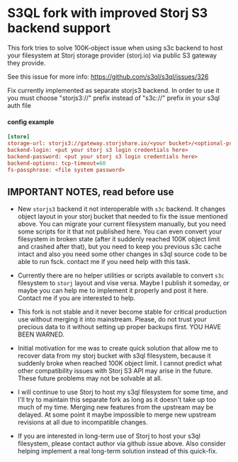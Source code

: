 # S3QL fork with improved Storj S3 backend support

This fork tries to solve 100K-object issue when using s3c backend to host your filesystem at Storj storage provider (storj.io) via public S3 gateway they provide.

See this issue for more info: <https://github.com/s3ql/s3ql/issues/326>

Fix currently implemented as separate storjs3 backend. In order to use it you must choose "storjs3://" prefix instead of "s3c://" prefix in your s3ql auth file

#### config example

```ini
[store]
storage-url: storjs3://gateway.storjshare.io/<your bucket>/<optional-prefix-if-needed>/
backend-login: <put your storj s3 login credentials here>
backend-password: <put your storj s3 login credentials here>
backend-options: tcp-timeout=60
fs-passphrase: <file system password>
```

## IMPORTANT NOTES, read before use

- New `storjs3` backend it not interoperable with `s3c` backend. It changes object layout in your storj bucket that needed to fix the issue mentioned above. You can migrate your current filesystem manually, but you need some scripts for it that not published here. You can even convert your filesystem in broken state (after it suddenly reached 100K object limit and crashed after that), but you need to keep you previous s3c cache intact and also you need some other changes in s3ql source code to be able to run fsck. contact me if you need help with this task.

- Currently there are no helper utilities or scripts available to convert `s3c` filesystem to `storj` layout and vise versa. Maybe I publish it someday, or maybe you can help me to implement it properly and post it here. Contact me if you are interested to help.

- This fork is not stable and it never become stable for critical production use without merging it into mainstream. Please, do not trust your precious data to it without setting up proper backups first. YOU HAVE BEEN WARNED.

- Initial motivation for me was to create quick solution that allow me to recover data from my storj bucket with s3ql filesystem, because it suddenly broke when reached 100K object limit. I cannot predict what other compatibility issues with Storj S3 API may arise in the future. These future problems may not be solvable at all.

- I will continue to use Storj to host my s3ql filesystem for some time, and I'll try to maintain this separate fork as long as it doesn't take up too much of my time. Merging new features from the upstream may be delayed. At some point it maybe impossible to merge new upstream revisions at all due to incompatible changes.

- If you are interested in long-term use of Storj to host your s3ql filesystem, please contact author via github issue above. Also consider helping implement a real long-term solution instead of this quick-fix.
